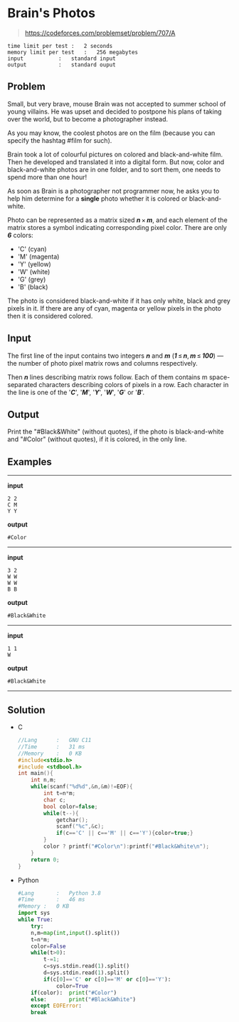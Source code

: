 # Brain's Photos

> https://codeforces.com/problemset/problem/707/A

```
time limit per test	:	2 seconds
memory limit per test	:	256 megabytes
input			:	standard input
output			:	standard ouput
```

## Problem

Small, but very brave, mouse Brain was not accepted to summer school of young villains. He was upset and decided to postpone his plans of taking over the world, but to become a photographer instead.

As you may know, the coolest photos are on the film (because you can specify the hashtag #film for such).

Brain took a lot of colourful pictures on colored and black-and-white film. Then he developed and translated it into a digital form. But now, color and black-and-white photos are in one folder, and to sort them, one needs to spend more than one hour!

As soon as Brain is a photographer not programmer now, he asks you to help him determine for a **single** photo whether it is colored or black-and-white.

Photo can be represented as a matrix sized ***n*** × ***m***, and each element of the matrix stores a symbol indicating corresponding pixel color. There are only ***6*** colors:

* 'C' (cyan)
* 'M' (magenta)
* 'Y' (yellow)
* 'W' (white)
* 'G' (grey)
* 'B' (black)

The photo is considered black-and-white if it has only white, black and grey pixels in it. If there are any of cyan, magenta or yellow pixels in the photo then it is considered colored.

## Input

The first line of the input contains two integers ***n*** and ***m*** (***1*** ≤ ***n***, ***m*** ≤ ***100***) — the number of photo pixel matrix rows and columns respectively.

Then ***n*** lines describing matrix rows follow. Each of them contains m space-separated characters describing colors of pixels in a row. Each character in the line is one of the '***C***', '***M***', '***Y***', '***W***', '***G***' or '***B***'.

## Output

Print the "#Black&White" (without quotes), if the photo is black-and-white and "#Color" (without quotes), if it is colored, in the only line.

## Examples

---
**input**
```
2 2
C M
Y Y

```
**output**
```
#Color
```
---
**input**
```
3 2
W W
W W
B B

```
**output**
```
#Black&White
```
---
**input**
```
1 1
W

```
**output**
```
#Black&White
```
---

## Solution

* C

	```c
	//Lang		:	GNU C11
	//Time		:	31 ms
	//Memory	:	0 KB
	#include<stdio.h>
	#include <stdbool.h>
	int main(){
		int n,m;
		while(scanf("%d%d",&n,&m)!=EOF){
			int t=n*m;
			char c;
			bool color=false;
			while(t--){
				getchar();
				scanf("%c",&c);
				if(c=='C' || c=='M' || c=='Y'){color=true;}
			}
			color ? printf("#Color\n"):printf("#Black&White\n");
		}
		return 0;
	}
	```

* Python

	```py
	#Lang		:	Python 3.8
	#Time		:	46 ms
	#Memory	:	0 KB
	import sys
	while True:
	    try:
		n,m=map(int,input().split())
		t=n*m;
		color=False
		while(t>0):
			t-=1;
			c=sys.stdin.read(1).split()
			d=sys.stdin.read(1).split()
			if(c[0]=='C' or c[0]=='M' or c[0]=='Y'):
			    color=True
		if(color):  print("#Color")
		else:       print("#Black&White")
	    except EOFError:
		break
	```
